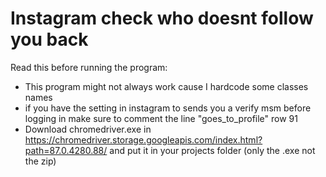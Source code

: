 # Instagram check who doesnt follow you back 
Read this before running the program:
- This program might not always work cause I hardcode some classes names
- if you have the setting in instagram to sends you a verify msm before logging in
make sure to comment the line "goes_to_profile" row 91
- Download chromedriver.exe in https://chromedriver.storage.googleapis.com/index.html?path=87.0.4280.88/
and put it in your projects folder (only the .exe not the zip) 


